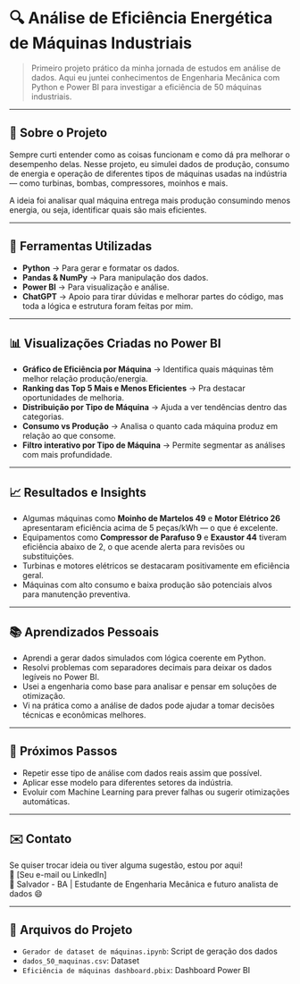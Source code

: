 # 🔍 Análise de Eficiência Energética de Máquinas Industriais

> Primeiro projeto prático da minha jornada de estudos em análise de dados. Aqui eu juntei conhecimentos de Engenharia Mecânica com Python e Power BI para investigar a eficiência de 50 máquinas industriais.

---

## 🚀 Sobre o Projeto

Sempre curti entender como as coisas funcionam e como dá pra melhorar o desempenho delas. Nesse projeto, eu simulei dados de produção, consumo de energia e operação de diferentes tipos de máquinas usadas na indústria — como turbinas, bombas, compressores, moinhos e mais.

A ideia foi analisar qual máquina entrega mais produção consumindo menos energia, ou seja, identificar quais são mais eficientes.

---

## 🧰 Ferramentas Utilizadas

- **Python** → Para gerar e formatar os dados.
- **Pandas & NumPy** → Para manipulação dos dados.
- **Power BI** → Para visualização e análise.
- **ChatGPT** → Apoio para tirar dúvidas e melhorar partes do código, mas toda a lógica e estrutura foram feitas por mim.

---

## 📊 Visualizações Criadas no Power BI

- **Gráfico de Eficiência por Máquina** → Identifica quais máquinas têm melhor relação produção/energia.
- **Ranking das Top 5 Mais e Menos Eficientes** → Pra destacar oportunidades de melhoria.
- **Distribuição por Tipo de Máquina** → Ajuda a ver tendências dentro das categorias.
- **Consumo vs Produção** → Analisa o quanto cada máquina produz em relação ao que consome.
- **Filtro interativo por Tipo de Máquina** → Permite segmentar as análises com mais profundidade.

---

## 📈 Resultados e Insights

- Algumas máquinas como **Moinho de Martelos 49** e **Motor Elétrico 26** apresentaram eficiência acima de 5 peças/kWh — o que é excelente.
- Equipamentos como **Compressor de Parafuso 9** e **Exaustor 44** tiveram eficiência abaixo de 2, o que acende alerta para revisões ou substituições.
- Turbinas e motores elétricos se destacaram positivamente em eficiência geral.
- Máquinas com alto consumo e baixa produção são potenciais alvos para manutenção preventiva.

---

## 📚 Aprendizados Pessoais

- Aprendi a gerar dados simulados com lógica coerente em Python.
- Resolvi problemas com separadores decimais para deixar os dados legíveis no Power BI.
- Usei a engenharia como base para analisar e pensar em soluções de otimização.
- Vi na prática como a análise de dados pode ajudar a tomar decisões técnicas e econômicas melhores.

---

## 🧠 Próximos Passos

- Repetir esse tipo de análise com dados reais assim que possível.
- Aplicar esse modelo para diferentes setores da indústria.
- Evoluir com Machine Learning para prever falhas ou sugerir otimizações automáticas.

---

## ✉️ Contato

Se quiser trocar ideia ou tiver alguma sugestão, estou por aqui!  
📧 [Seu e-mail ou LinkedIn]  
📍 Salvador - BA | Estudante de Engenharia Mecânica e futuro analista de dados 😄

---


## 🔗 Arquivos do Projeto
- `Gerador de dataset de máquinas.ipynb`: Script de geração dos dados
- `dados_50_maquinas.csv`: Dataset
- `Eficiência de máquinas dashboard.pbix`: Dashboard Power BI
